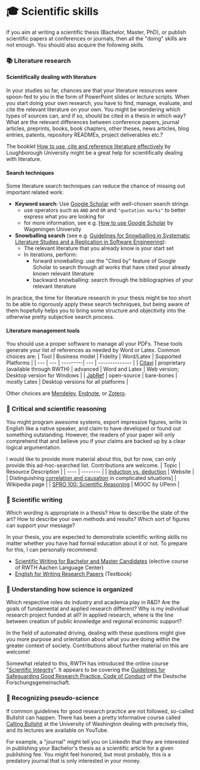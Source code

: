 # :mortar_board: Scientific skills

If you aim at writing a scientific thesis (Bachelor, Master, PhD), or publish scientific papers at conferences or journals, then all the "doing" skills are not enough.
You should also acquire the following skills.


### :books: Literature research

#### Scientifically dealing with literature

In your studies so far, chances are that your literature resources were spoon-fed to you in the form of PowerPoint slides or lecture scripts.
When you start doing your own research, you have to find, manage, evaluate, and cite the relevant literature on your own.
You might be wondering which types of sources can, and if so, should be cited in a thesis in which way? What are the relevant differences between conference papers, journal articles, preprints, books, book chapters, other theses, news articles, blog entries, patents, repository READMEs, project deliverables etc.?

The booklet [How to use, cite and reference literature effectively](https://wedc-knowledge.lboro.ac.uk/details.html?id=19409) by Loughborough University might be a great help for scientifically dealing with literature.
#### Search techniques

Some literature search techniques can reduce the chance of missing out important related work:
- **Keyword search**: Use [Google Scholar](https://scholar.google.com/) with well-chosen search strings
  - use operators such as `AND` and `OR` and `"quotation marks"` to better express what you are looking for
  - for more information, see e.g. [How to use Google Scholar](https://www.wur.nl/en/article/How-to-use-Google-Scholar.htm) by Wageningen University
- **Snowballing search** (see e.g. [Guidelines for Snowballing in Systematic Literature
Studies and a Replication in Software Engineering](https://dl.acm.org/doi/10.1145/2601248.2601268)):
  - The relevant literature that you already know is your start set
  - In iterations, perform:
    - forward snowballing: use the "Cited by" feature of Google Scholar to search through all works that have cited your already known relevant literature
    - backward snowballing: search through the bibliographies of your relevant literature

In practice, the time for literature research in your thesis might be too short to be able to rigorously apply these search techniques, but being aware of them hopefully helps you to bring some structure and objectivity into the otherwise pretty subjective search process.

#### Literature management tools

You should use a proper software to manage all your PDFs. These tools generate your list of references as needed by Word or Latex. Common choices are:
| Tool | Business model | Fidelity | Word/Latex | Supported Platforms |
| ---  | ---            | ---------| ---        | --------------      |
| [Citavi](https://www.citavi.com/de) | proprietary (available through RWTH) | advanced | Word and Latex | Web version; Desktop version for Windows |
| [JabRef](https://www.jabref.org/) | open-source | bare-bones | mostly Latex | Desktop versions for all platforms |

Other choices are [Mendeley](https://www.mendeley.com/reference-management/reference-manager/), [Endnote](https://endnote.com/), or [Zotero](https://www.zotero.org/).



### :brain: Critical and scientific reasoning

You might program awesome systems, export impressive figures, write in English like a native speaker, and claim to have developed or found out something outstanding.
However, the readers of your paper will only comprehend that and believe you if your claims are backed up by a clear logical argumentation.

I would like to provide more material about this, but for now, can only provide this ad-hoc-searched list. Contributions are welcome.
| Topic | Resource Description |
| ---- | --------  |
| [Induction vs. deduction](https://conjointly.com/kb/deduction-and-induction/) | Website |
| Distinguishing [correlation and causation](https://en.wikipedia.org/wiki/Correlation_does_not_imply_causation) in complicated situations] | Wikipedia page |
| [SPRO 100: Scientific Reasoning](https://lpsonline.sas.upenn.edu/academics/courses/spro-100-scientific-reasoning) | MOOC by UPenn |



###  :pencil: Scientific writing

Which wording is appropriate in a thesis? How to describe the state of the art? How to describe your own methods and results? Which sort of figures can support your message?

In your thesis, you are expected to demonstrate scientific writing skills no matter whether you have had formal education about it or not. To prepare for this, I can personally recommend:
- [Scientific Writing for Bachelor and Master Candidates](https://www.sz.rwth-aachen.de/cms/SZ/Schreibzentrum/Veranstaltungen/~lkmeu/Kurse-auf-Englisch/?lidx=1) (elective course of RWTH Aachen Language Center)
- [English for Writing Research Papers](https://www.springer.com/de/book/9781441979223) (Textbook)

### :microscope: Understanding how science is organized

Which respective roles do industry and academia play in R&D? Are the goals of fundamental and applied research different? Why is my individual research project funded at all? In applied research, where is the line between creation of public knowledge and regional economic support?

In the field of automated driving, dealing with these questions might give you more purpose and orientation about what you are doing within the greater context of society.
Contributions about further material on this are welcome!

Somewhat related to this, RWTH has introduced the online course "[Scientific Integrity](https://www.gdi.rwth-aachen.de/cms/GDI/Das-Lehr-und-Forschungsgebiet/Aktuelle-Meldungen/~kjvtr/Wissenschaftliche-Integritaet/?lidx=1)". It appears to be covering the [Guidelines for Safeguarding Good Research Practice. Code of Conduct](https://zenodo.org/record/3923602#.YGgx_edCRPY) of the Deutsche Forschungsgemeinschaft.

### :shit: Recognizing pseudo-science

If common guidelines for good research practice are not followed, so-called Bullshit can happen. There has been a pretty informative course called [Calling Bullshit](https://www.callingbullshit.org/) at the University of Washington dealing with precisely this, and its lectures are available on YouTube.

For example, a "journal" might tell you on LinkedIn that they are interested in publishing your Bachelor's thesis as a scientific article for a given publishing fee. You might feel honored, but most probably, this is a predatory journal that is only interested in your money.
